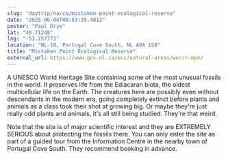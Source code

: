 ```yaml
---
slug: "daytrip/na/ca/mistaken-point-ecological-reserve"
date: "2025-06-04T08:53:35.401Z"
poster: "Paul Drye"
lat: "46.71248"
lng: "-53.257771"
location: "NL-10, Portugal Cove South, NL A0A 1S0"
title: "Mistaken Point Ecological Reserve"
external_url: https://www.gov.nl.ca/ecc/natural-areas/wer/r-mpe/
---
```

A UNESCO World Heritage Site containing some of the most unusual fossils in the world. It preserves life from the Ediacaran biota, the oldest multicellular life on the Earth. The creatures here are possibly even without descendants in the modern era, going completely extinct before plants and animals as a class took their shot at growing big. Or maybe they're just really odd plants and animals, it's all still being studied. They're that weird.

Note that the site is of major scientific interest and they are EXTREMELY SERIOUS about protecting the fossils there. You can only enter the site as part of a guided tour from the Information Centre in the nearby town of Portugal Cove South. They recommend booking in advance.